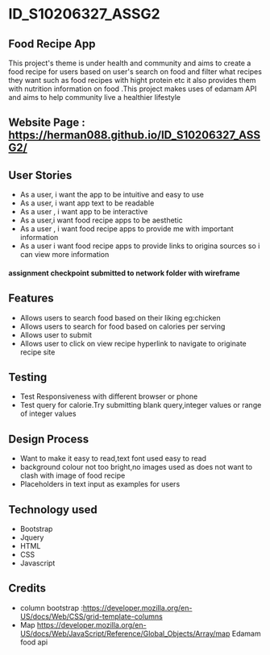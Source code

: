 # ID_S10206327_ASSG2

## Food Recipe App

This project's theme is under health and community and aims to create a food recipe for users based on user's search on food and filter what recipes they want such as food recipes with hight protein etc it also provides them with nutrition information on food .This project makes uses of edamam API and aims to help community live a healthier lifestyle

##  Website Page : https://herman088.github.io/ID_S10206327_ASSG2/
## User Stories

* As a user, i want the app to be intuitive and easy to use
* As a user, i want app text to be readable
* As a user , i want app to be interactive 
* As a user,i want food recipe apps to be aesthetic
* As a user , i want food recipe apps to provide me with important information
* As a user i want food recipe apps to provide links to origina sources so i can view more information


#### assignment checkpoint submitted to network folder with wireframe


## Features

* Allows users to search food based on their liking eg:chicken
* Allows users to search for food based on calories per serving
* Allows user to submit
* Allows user to click on view recipe hyperlink to navigate to originate recipe site

## Testing
* Test Responsiveness with different browser or phone
* Test query for calorie.Try submitting blank query,integer values or range of integer values


##  Design Process

* Want to make it easy to read,text font used easy to read
* background colour not too bright,no images used as does not want to clash with image of food recipe
* Placeholders in text input as examples for users


## Technology used

* Bootstrap
* Jquery
* HTML
* CSS
*  Javascript

## Credits
* column bootstrap :https://developer.mozilla.org/en-US/docs/Web/CSS/grid-template-columns
* Map https://developer.mozilla.org/en-US/docs/Web/JavaScript/Reference/Global_Objects/Array/map
  Edamam food api
